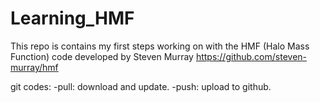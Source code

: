 Learning_HMF
============

This repo is contains my first steps working on with the HMF (Halo Mass Function) code developed by Steven Murray https://github.com/steven-murray/hmf

git codes:
-pull: download and update.
-push: upload to github.
